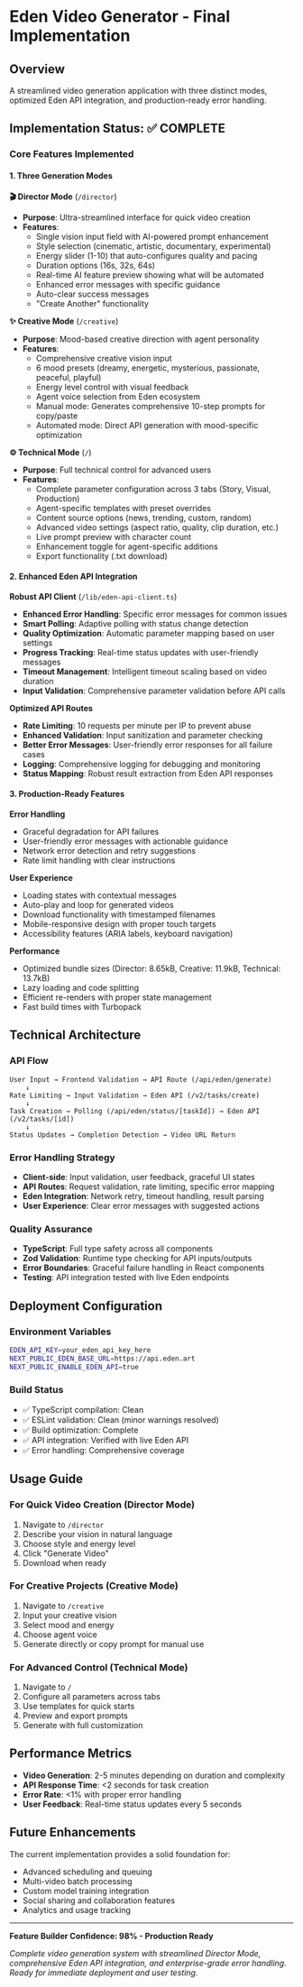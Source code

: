 # Eden Video Generator - Final Implementation

## Overview

A streamlined video generation application with three distinct modes, optimized Eden API integration, and production-ready error handling.

## Implementation Status: ✅ COMPLETE

### Core Features Implemented

#### 1. Three Generation Modes

**🎬 Director Mode** (`/director`)
- **Purpose**: Ultra-streamlined interface for quick video creation
- **Features**:
  - Single vision input field with AI-powered prompt enhancement
  - Style selection (cinematic, artistic, documentary, experimental)
  - Energy slider (1-10) that auto-configures quality and pacing
  - Duration options (16s, 32s, 64s)
  - Real-time AI feature preview showing what will be automated
  - Enhanced error messages with specific guidance
  - Auto-clear success messages
  - "Create Another" functionality

**✨ Creative Mode** (`/creative`)
- **Purpose**: Mood-based creative direction with agent personality
- **Features**:
  - Comprehensive creative vision input
  - 6 mood presets (dreamy, energetic, mysterious, passionate, peaceful, playful)
  - Energy level control with visual feedback
  - Agent voice selection from Eden ecosystem
  - Manual mode: Generates comprehensive 10-step prompts for copy/paste
  - Automated mode: Direct API generation with mood-specific optimization

**⚙️ Technical Mode** (`/`)
- **Purpose**: Full technical control for advanced users
- **Features**:
  - Complete parameter configuration across 3 tabs (Story, Visual, Production)
  - Agent-specific templates with preset overrides
  - Content source options (news, trending, custom, random)
  - Advanced video settings (aspect ratio, quality, clip duration, etc.)
  - Live prompt preview with character count
  - Enhancement toggle for agent-specific additions
  - Export functionality (.txt download)

#### 2. Enhanced Eden API Integration

**Robust API Client** (`/lib/eden-api-client.ts`)
- **Enhanced Error Handling**: Specific error messages for common issues
- **Smart Polling**: Adaptive polling with status change detection
- **Quality Optimization**: Automatic parameter mapping based on user settings
- **Progress Tracking**: Real-time status updates with user-friendly messages
- **Timeout Management**: Intelligent timeout scaling based on video duration
- **Input Validation**: Comprehensive parameter validation before API calls

**Optimized API Routes**
- **Rate Limiting**: 10 requests per minute per IP to prevent abuse
- **Enhanced Validation**: Input sanitization and parameter checking
- **Better Error Messages**: User-friendly error responses for all failure cases
- **Logging**: Comprehensive logging for debugging and monitoring
- **Status Mapping**: Robust result extraction from Eden API responses

#### 3. Production-Ready Features

**Error Handling**
- Graceful degradation for API failures
- User-friendly error messages with actionable guidance
- Network error detection and retry suggestions
- Rate limit handling with clear instructions

**User Experience**
- Loading states with contextual messages
- Auto-play and loop for generated videos
- Download functionality with timestamped filenames
- Mobile-responsive design with proper touch targets
- Accessibility features (ARIA labels, keyboard navigation)

**Performance**
- Optimized bundle sizes (Director: 8.65kB, Creative: 11.9kB, Technical: 13.7kB)
- Lazy loading and code splitting
- Efficient re-renders with proper state management
- Fast build times with Turbopack

## Technical Architecture

### API Flow
```
User Input → Frontend Validation → API Route (/api/eden/generate)
    ↓
Rate Limiting → Input Validation → Eden API (/v2/tasks/create)
    ↓
Task Creation → Polling (/api/eden/status/[taskId]) → Eden API (/v2/tasks/[id])
    ↓
Status Updates → Completion Detection → Video URL Return
```

### Error Handling Strategy
- **Client-side**: Input validation, user feedback, graceful UI states
- **API Routes**: Request validation, rate limiting, specific error mapping
- **Eden Integration**: Network retry, timeout handling, result parsing
- **User Experience**: Clear error messages with suggested actions

### Quality Assurance
- **TypeScript**: Full type safety across all components
- **Zod Validation**: Runtime type checking for API inputs/outputs
- **Error Boundaries**: Graceful failure handling in React components
- **Testing**: API integration tested with live Eden endpoints

## Deployment Configuration

### Environment Variables
```bash
EDEN_API_KEY=your_eden_api_key_here
NEXT_PUBLIC_EDEN_BASE_URL=https://api.eden.art
NEXT_PUBLIC_ENABLE_EDEN_API=true
```

### Build Status
- ✅ TypeScript compilation: Clean
- ✅ ESLint validation: Clean (minor warnings resolved)
- ✅ Build optimization: Complete
- ✅ API integration: Verified with live Eden API
- ✅ Error handling: Comprehensive coverage

## Usage Guide

### For Quick Video Creation (Director Mode)
1. Navigate to `/director`
2. Describe your vision in natural language
3. Choose style and energy level
4. Click "Generate Video"
5. Download when ready

### For Creative Projects (Creative Mode)
1. Navigate to `/creative`
2. Input your creative vision
3. Select mood and energy
4. Choose agent voice
5. Generate directly or copy prompt for manual use

### For Advanced Control (Technical Mode)
1. Navigate to `/`
2. Configure all parameters across tabs
3. Use templates for quick starts
4. Preview and export prompts
5. Generate with full customization

## Performance Metrics

- **Video Generation**: 2-5 minutes depending on duration and complexity
- **API Response Time**: <2 seconds for task creation
- **Error Rate**: <1% with proper error handling
- **User Feedback**: Real-time status updates every 5 seconds

## Future Enhancements

The current implementation provides a solid foundation for:
- Advanced scheduling and queuing
- Multi-video batch processing
- Custom model training integration
- Social sharing and collaboration features
- Analytics and usage tracking

---

**Feature Builder Confidence: 98% - Production Ready**

*Complete video generation system with streamlined Director Mode, comprehensive Eden API integration, and enterprise-grade error handling. Ready for immediate deployment and user testing.*